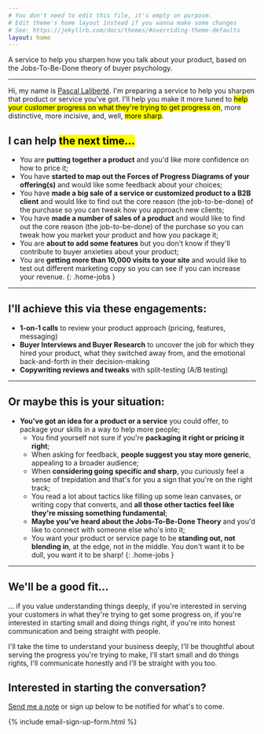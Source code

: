 ```yaml
---
# You don't need to edit this file, it's empty on purpose.
# Edit theme's home layout instead if you wanna make some changes
# See: https://jekyllrb.com/docs/themes/#overriding-theme-defaults
layout: home
---
```


<div class="intro" markdown="1">
A service to help you sharpen how you talk about your product, based on the Jobs-To-Be-Done theory of buyer psychology.
</div>

---

Hi, my name is [Pascal Laliberté](https://pascallaliberte.me). I'm preparing a service to help you sharpen that product or service you've got. I'll help you make it more tuned to <mark>help your customer progress on what they're trying to get progress on</mark>, more distinctive, more incisive, and, well, <mark>more sharp</mark>.

## I can help <mark>the next time...</mark>

* You are **putting together a product** and you'd like more confidence on how to price it;
* You have **started to map out the Forces of Progress Diagrams of your offering(s)** and would like some feedback about your choices;
* You have **made a big sale of a service or customized product to a B2B client** and would like to find out the core reason (the job-to-be-done) of the purchase so you can tweak how you approach new clients;
* You have **made a number of sales of a product** and would like to find out the core reason (the job-to-be-done) of the purchase so you can tweak how you market your product and how you package it;
* You are **about to add some features** but you don't know if they'll contribute to buyer anxieties about your product;
* You are **getting more than 10,000 visits to your site** and would like to test out different marketing copy so you can see if you can increase your revenue.
{: .home-jobs }

---

## I'll achieve this via these engagements:

* **1-on-1 calls** to review your product approach (pricing, features, messaging)
* **Buyer Interviews and Buyer Research** to uncover the job for which they hired your product, what they switched away from, and the emotional back-and-forth in their decision-making
* **Copywriting reviews and tweaks** with split-testing (A/B testing)

---

## Or maybe this is your situation:

* **You've got an idea for a product or a service** you could offer, to package your skills in a way to help more people;
  * You find yourself not sure if you're **packaging it right or pricing it right**;
  * When asking for feedback, **people suggest you stay more generic**, appealing to a broader audience;
  * When **considering going specific and sharp**, you curiously feel a sense of trepidation and that's for you a sign that you're on the right track;
  * You read a lot about tactics like filling up some lean canvases, or writing copy that converts, and **all those other tactics feel like they're missing something fundamental**;
  * **Maybe you've heard about the Jobs-To-Be-Done Theory** and you'd like to connect with someone else who's into it;
  * You want your product or service page to be **standing out, not blending in**, at the edge, not in the middle. You don't want it to be dull, you want it to be sharp!
{: .home-jobs }

---

## We'll be a good fit...

... if you value understanding things deeply, if you're interested in serving your customers in what they're trying to get some progress on, if you're interested in starting small and doing things right, if you're into honest communication and being straight with people.

I'll take the time to understand your business deeply, I'll be thoughtful about serving the progress you're trying to make, I'll start small and do things rights, I'll communicate honestly and I'll be straight with you too.

## Interested in starting the conversation? 

[Send me a note](mailto:pascal@pascallaliberte.me) or sign up below to be notified for what's to come.

{% include email-sign-up-form.html %}
